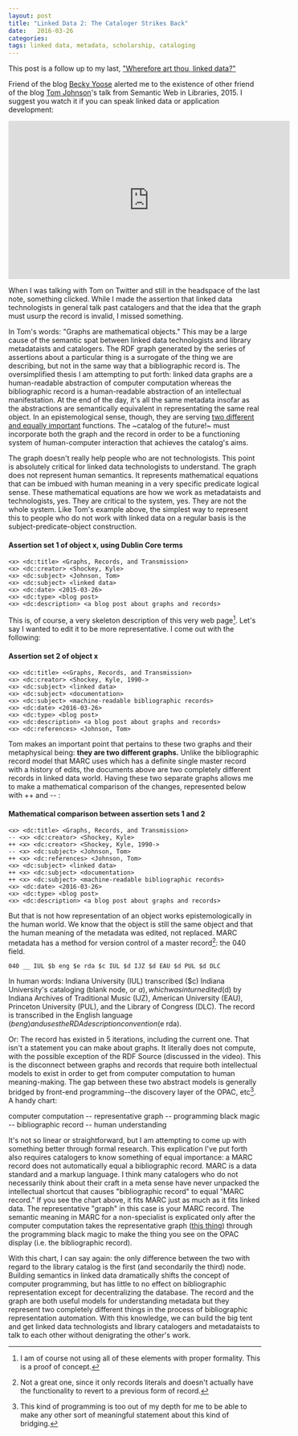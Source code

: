 ```yaml
---
layout: post
title: "Linked Data 2: The Cataloger Strikes Back"
date:   2016-03-26
categories:
tags: linked data, metadata, scholarship, cataloging
---
```


This post is a follow up to my last, ["Wherefore art thou, linked data?"](/2016/03/22/wherefore-linked-data.html)

Friend of the blog [Becky Yoose](http://yobj.net/) alerted me to the existence of other friend of the blog [Tom Johnson](https://twitter.com/no_reply)'s talk from Semantic Web in Libraries, 2015. I suggest you watch it if you can speak linked data or application development:

<iframe width="560" height="315" src="https://www.youtube.com/embed/aLjcTF0Lwb0" frameborder="0" allowfullscreen></iframe>

When I was talking with Tom on Twitter and still in the headspace of the last note, something clicked. While I made the assertion that linked data technologists in general talk past catalogers and that the idea that the graph must usurp the record is invalid, I missed something.

In Tom's words: "Graphs are mathematical objects." This may be a large cause of the semantic spat between linked data technologists and library metadataists and catalogers. The RDF graph generated by the series of assertions about a particular thing is a surrogate of the thing we are describing, but not in the same way that a bibliographic record is. The oversimplified thesis I am attempting to put forth: linked data graphs are a human-readable abstraction of computer computation whereas the bibliographic record is a human-readable abstraction of an intellectual manifestation. At the end of the day, it's all the same metadata insofar as the abstractions are semantically equivalent in representating the same real object. In an epistemological sense, though, they are serving [two different and equally important](https://www.youtube.com/watch?v=lMalvNeJFLk) functions. The ~catalog of the future!~ must incorporate both the graph and the record in order to be a functioning system of human-computer interaction that achieves the catalog's aims.

The graph doesn't really help people who are not technologists. This point is absolutely critical for linked data technologists to understand. The graph does not represent human semantics. It represents mathematical equations that can be imbued with human meaning in a very specific predicate logical sense. These mathematical equations are how we work as metadataists and technologists, yes. They are critical to the system, yes. They are not the whole system. Like Tom's example above, the simplest way to represent this to people who do not work with linked data on a regular basis is the subject-predicate-object construction.

#### Assertion set 1 of object x, using Dublin Core terms
~~~~~
<x> <dc:title> <Graphs, Records, and Transmission>
<x> <dc:creator> <Shockey, Kyle>
<x> <dc:subject> <Johnson, Tom>
<x> <dc:subject> <linked data>
<x> <dc:date> <2015-03-26>
<x> <dc:type> <blog post>
<x> <dc:description> <a blog post about graphs and records>
~~~~~

This is, of course, a very skeleton description of this very web page[^1]. Let's say I wanted to edit it to be more representative. I come out with the following:

#### Assertion set 2 of object x
~~~~~
<x> <dc:title> <<Graphs, Records, and Transmission>
<x> <dc:creator> <Shockey, Kyle, 1990->
<x> <dc:subject> <linked data>
<x> <dc:subject> <documentation>
<x> <dc:subject> <machine-readable bibliographic records>
<x> <dc:date> <2016-03-26>
<x> <dc:type> <blog post>
<x> <dc:description> <a blog post about graphs and records>
<x> <dc:references> <Johnson, Tom>
~~~~~

Tom makes an important point that pertains to these two graphs and their metaphysical being: **they are two different graphs.** Unlike the bibliographic record model that MARC uses which has a definite single master record with a history of edits, the documents above are two completely different records in linked data world. Having these two separate graphs allows me to make a mathematical comparison of the changes, represented below with ++ and -- :

#### Mathematical comparison between assertion sets 1 and 2
~~~~~
<x> <dc:title> <Graphs, Records, and Transmission>
-- <x> <dc:creator> <Shockey, Kyle>
++ <x> <dc:creator> <Shockey, Kyle, 1990->
-- <x> <dc:subject> <Johnson, Tom>
++ <x> <dc:references> <Johnson, Tom>
<x> <dc:subject> <linked data>
++ <x> <dc:subject> <documentation>
++ <x> <dc:subject> <machine-readable bibliographic records>
<x> <dc:date> <2016-03-26>
<x> <dc:type> <blog post>
<x> <dc:description> <a blog post about graphs and records>
~~~~~

But that is not how representation of an object works epistemologically in the human world. We know that the object is still the same object and that the human meaning of the metadata was edited, not replaced. MARC metadata has a method for version control of a master record[^2]: the 040 field.

`040 __ IUL $b eng $e rda $c IUL $d IJZ $d EAU $d PUL $d DLC`

In human words: Indiana University (IUL) transcribed ($c) Indiana University's cataloging (blank node, or $a), which was in turn edited ($d) by Indiana Archives of Traditional Music (IJZ), American University (EAU), Princeton University (PUL), and the Library of Congress (DLC). The record is transcribed in the English language ($b eng) and uses the RDA description convention ($e rda).

Or: The record has existed in 5 iterations, including the current one. That isn't a statement you can make about graphs. It literally does not compute, with the possible exception of the RDF Source (discussed in the video). This is the disconnect between graphs and records that require both intellectual models to exist in order to get from computer computation to human meaning-making. The gap between these two abstract models is generally bridged by front-end programming--the discovery layer of the OPAC, etc[^3]. A handy chart:

computer computation -- representative graph -- programming black magic -- bibliographic record -- human understanding

It's not so linear or straightforward, but I am attempting to come up with something better through formal research. This explication I've put forth also requires catalogers to know something of equal importance: a MARC record does not automatically equal a bibliographic record. MARC is a data standard and a markup language. I think many catalogers who do not necessarily think about their craft in a meta sense have never unpacked the intellectual shortcut that causes "bibliographic record" to equal "MARC record." If you see the chart above, it fits MARC just as much as it fits linked data. The representative "graph" in this case is your MARC record. The semantic meaning in MARC for a non-specialist is explicated only after the computer computation takes the representative graph (<a href="http://www.librarian.net/talks/marcmetadata/SerialMARCrecord.gif" target="_blank">this thing</a>) through the programming black magic to make the thing you see on the OPAC display (i.e. the bibliographic record).

With this chart, I can say again: the only difference between the two with regard to the library catalog is the first (and secondarily the third) node. Building semantics in linked data dramatically shifts the concept of computer programming, but has little to no effect on bibliographic representation except for decentralizing the database. The record and the graph are both useful models for understanding metadata but they represent two completely different things in the process of bibliographic representation automation. With this knowledge, we can build the big tent and get linked data technologists and library catalogers and metadataists to talk to each other without denigrating the other's work.

[^1]: I am of course not using all of these elements with proper formality. This is a proof of concept.

[^2]: Not a great one, since it only records literals and doesn't actually have the functionality to revert to a previous form of record.

[^3]: This kind of programming is too out of my depth for me to be able to make any other sort of meaningful statement about this kind of bridging.
